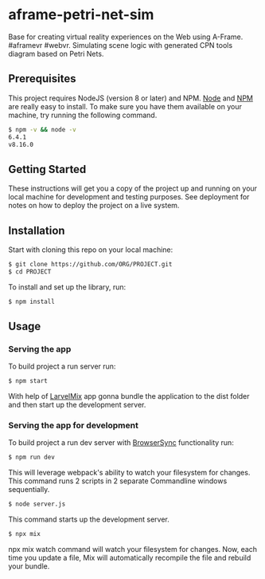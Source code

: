 # aframe-petri-net-sim

Base for creating virtual reality experiences on the Web using A-Frame. #aframevr #webvr. Simulating scene logic with generated CPN tools diagram based on Petri Nets.

## Prerequisites

This project requires NodeJS (version 8 or later) and NPM.
[Node](http://nodejs.org/) and [NPM](https://npmjs.org/) are really easy to install.
To make sure you have them available on your machine,
try running the following command.

```sh
$ npm -v && node -v
6.4.1
v8.16.0
```

## Getting Started

These instructions will get you a copy of the project up and running on your local machine for development and testing purposes. See deployment for notes on how to deploy the project on a live system.

## Installation

Start with cloning this repo on your local machine:

```sh
$ git clone https://github.com/ORG/PROJECT.git
$ cd PROJECT
```

To install and set up the library, run:

```sh
$ npm install
```

## Usage

### Serving the app

To build project a run server run:

```sh
$ npm start
```

With help of [LarvelMix](https://laravel-mix.com/docs/6.0/installation) app gonna bundle the application to the dist folder and then start up the development server.

### Serving the app for development

To build project a run dev server with [BrowserSync](https://browsersync.io/docs/options/) functionality run:

```sh
$ npm run dev
```

This will leverage webpack's ability to watch your filesystem for changes. This command runs 2 scripts in 2 separate Commandline windows sequentially.

```sh
$ node server.js
```

This command starts up the development server.

```sh
$ npx mix
```

npx mix watch command will watch your filesystem for changes. Now, each time you update a file, Mix will automatically recompile the file and rebuild your bundle.
